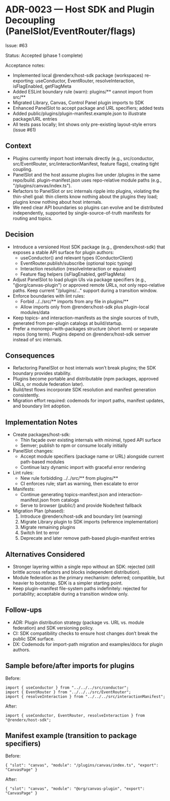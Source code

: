 # ADR-0023 — Host SDK and Plugin Decoupling (PanelSlot/EventRouter/flags)

Issue: #63

Status: Accepted (phase 1 complete)

Acceptance notes:

- Implemented local @renderx/host-sdk package (workspaces) re-exporting: useConductor, EventRouter, resolveInteraction, isFlagEnabled, getFlagMeta
- Added ESLint boundary rule (warn): plugins/** cannot import from src/**
- Migrated Library, Canvas, Control Panel plugin imports to SDK
- Enhanced PanelSlot to accept package and URL specifiers; added tests
- Added public/plugins/plugin-manifest.example.json to illustrate package/URL entries
- All tests pass locally; lint shows only pre-existing layout-style errors (issue #61)

## Context

- Plugins currently import host internals directly (e.g., src/conductor, src/EventRouter, src/interactionManifest, feature flags), creating tight coupling.
- PanelSlot and the host assume plugins live under /plugins in the same repo/build. plugin-manifest.json uses repo-relative module paths (e.g., "/plugins/canvas/index.ts").
- Refactors to PanelSlot or src internals ripple into plugins, violating the thin-shell goal: thin clients know nothing about the plugins they load; plugins know nothing about host internals.
- We need clear API boundaries so plugins can evolve and be distributed independently, supported by single-source-of-truth manifests for routing and topics.

## Decision

- Introduce a versioned Host SDK package (e.g., @renderx/host-sdk) that exposes a stable API surface for plugin authors:
  - useConductor() and relevant types (ConductorClient)
  - EventRouter.publish/subscribe (optional topic typing)
  - Interaction resolution (resolveInteraction or equivalent)
  - Feature flag helpers (isFlagEnabled, getFlagMeta)
- Adjust PanelSlot to load plugin UIs via package specifiers (e.g., "@org/canvas-plugin") or approved remote URLs, not only repo-relative paths. Keep current "/plugins/..." support during a transition window.
- Enforce boundaries with lint rules:
  - Forbid ../../src/** imports from any file in plugins/**
  - Allow imports only from @renderx/host-sdk plus plugin-local modules/data
- Keep topics- and interaction-manifests as the single sources of truth, generated from per-plugin catalogs at build/startup.
- Prefer a monorepo-with-packages structure (short term) or separate repos (long term). Plugins depend on @renderx/host-sdk semver instead of src internals.

## Consequences

- Refactoring PanelSlot or host internals won’t break plugins; the SDK boundary provides stability.
- Plugins become portable and distributable (npm packages, approved URLs, or module federation later).
- Build/test flows incorporate SDK resolution and manifest generation consistently.
- Migration effort required: codemods for import paths, manifest updates, and boundary lint adoption.

## Implementation Notes

- Create packages/host-sdk:
  - Thin façade over existing internals with minimal, typed API surface
  - Semver; publish to npm or consume locally initially
- PanelSlot changes:
  - Accept module specifiers (package name or URL) alongside current path-based modules
  - Continue lazy dynamic import with graceful error rendering
- Lint rules:
  - New rule forbidding ../../src/** from plugins/**
  - CI enforces rule; start as warning, then escalate to error
- Manifests:
  - Continue generating topics-manifest.json and interaction-manifest.json from catalogs
  - Serve to browser (public/) and provide Node/test fallback
- Migration Plan (phased):
  1. Introduce @renderx/host-sdk and boundary lint (warning)
  2. Migrate Library plugin to SDK imports (reference implementation)
  3. Migrate remaining plugins
  4. Switch lint to error
  5. Deprecate and later remove path-based plugin-manifest entries

## Alternatives Considered

- Stronger layering within a single repo without an SDK: rejected (still brittle across refactors and blocks independent distribution).
- Module federation as the primary mechanism: deferred; compatible, but heavier to bootstrap. SDK is a simpler starting point.
- Keep plugin-manifest file-system paths indefinitely: rejected for portability; acceptable during a transition window only.

## Follow-ups

- ADR: Plugin distribution strategy (package vs. URL vs. module federation) and SDK versioning policy.
- CI: SDK compatibility checks to ensure host changes don’t break the public SDK surface.
- DX: Codemods for import-path migration and examples/docs for plugin authors.

## Sample before/after imports for plugins

Before:

```
import { useConductor } from "../../../src/conductor";
import { EventRouter } from "../../../src/EventRouter";
import { resolveInteraction } from "../../../src/interactionManifest";
```

After:

```
import { useConductor, EventRouter, resolveInteraction } from "@renderx/host-sdk";
```

## Manifest example (transition to package specifiers)

Before:

```
{ "slot": "canvas", "module": "/plugins/canvas/index.ts", "export": "CanvasPage" }
```

After:

```
{ "slot": "canvas", "module": "@org/canvas-plugin", "export": "CanvasPage" }
```
